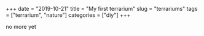 +++ 
date = "2019-10-21"
title = "My first terrarium"
slug = "terrariums" 
tags = ["terrarium", "nature"]
categories = ["diy"]
+++

no more yet
